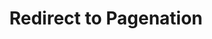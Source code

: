---
title: "Redirect to Pagenation"
layout: "redirect"
aliases: ["/page8/"]
redirect_url: "/page/8/"
---